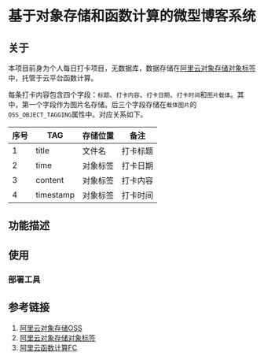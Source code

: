 # 基于对象存储和函数计算的微型博客系统

## 关于

本项目前身为个人每日打卡项目，无数据库，数据存储在[阿里云对象存储对象标签](https://help.aliyun.com/document_detail/121939.html)中，托管于云平台函数计算。

每条打卡内容包含四个字段：```标题```、```打卡内容```、```打卡日期```、```打卡时间```和```图片载体```。其中，第一个字段作为图片名存储。后三个字段存储在```载体图片```的```OSS_OBJECT_TAGGING```属性中。对应关系如下。

| 序号  | TAG       | 存储位置 | 备注   |
|-----|-----------|------|------|
| 1   | title     | 文件名  | 打卡标题 |
| 2   | time      | 对象标签 | 打卡日期 |
| 3   | content   | 对象标签 | 打卡内容 |
| 4   | timestamp | 对象标签 | 打卡时间 |

## 功能描述

## 使用

### 部署工具

## 参考链接

1. [阿里云对象存储OSS](https://www.aliyun.com/product/oss)
2. [阿里云对象存储对象标签](https://help.aliyun.com/document_detail/121939.html)
3. [阿里云函数计算FC](https://help.aliyun.com/document_detail/52895.html)